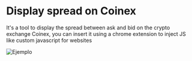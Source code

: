 # Display spread on Coinex
It's a tool to display the spread between ask and bid on the crypto exchange Coinex, you can insert it using a chrome extension to inject JS like custom javascript for websites

![Ejemplo](https://tmdm.com.ar/u/spreadcoinexexample.png)
